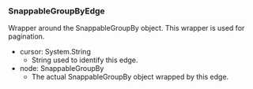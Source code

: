 ### SnappableGroupByEdge
Wrapper around the SnappableGroupBy object. This wrapper is used for pagination.

- cursor: System.String
  - String used to identify this edge.
- node: SnappableGroupBy
  - The actual SnappableGroupBy object wrapped by this edge.
